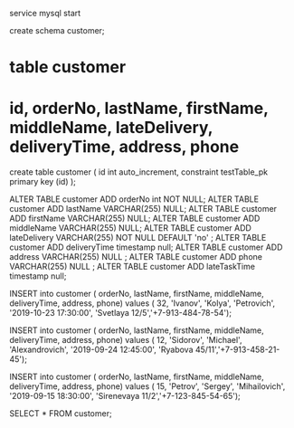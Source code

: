 
service mysql start

create schema customer;

# table customer
# id, orderNo, lastName, firstName, middleName, lateDelivery, deliveryTime, address, phone 

create table customer
(
	id int auto_increment,
	constraint testTable_pk
		primary key (id)
);

ALTER TABLE customer ADD orderNo int NOT NULL;
ALTER TABLE customer ADD lastName VARCHAR(255) NULL;
ALTER TABLE customer ADD firstName VARCHAR(255) NULL;
ALTER TABLE customer ADD middleName VARCHAR(255) NULL;
ALTER TABLE customer ADD lateDelivery VARCHAR(255) NOT NULL DEFAULT 'no' ;
ALTER TABLE customer ADD deliveryTime timestamp null;
ALTER TABLE customer ADD address VARCHAR(255) NULL ;
ALTER TABLE customer ADD phone VARCHAR(255) NULL ;
ALTER TABLE customer ADD lateTaskTime timestamp null;

INSERT into customer ( orderNo, lastName, firstName, middleName, deliveryTime, address, phone)
values ( 32, 'Ivanov', 'Kolya', 'Petrovich', '2019-10-23 17:30:00', 'Svetlaya 12/5','+7-913-484-78-54');

INSERT into customer ( orderNo, lastName, firstName, middleName, deliveryTime, address, phone)
values ( 12, 'Sidorov', 'Michael', 'Alexandrovich', '2019-09-24 12:45:00', 'Ryabova 45/11','+7-913-458-21-45');

INSERT into customer ( orderNo, lastName, firstName, middleName, deliveryTime, address, phone)
values ( 15, 'Petrov', 'Sergey', 'Mihailovich', '2019-09-15 18:30:00', 'Sirenevaya 11/2','+7-123-845-54-65');

SELECT * FROM customer;






